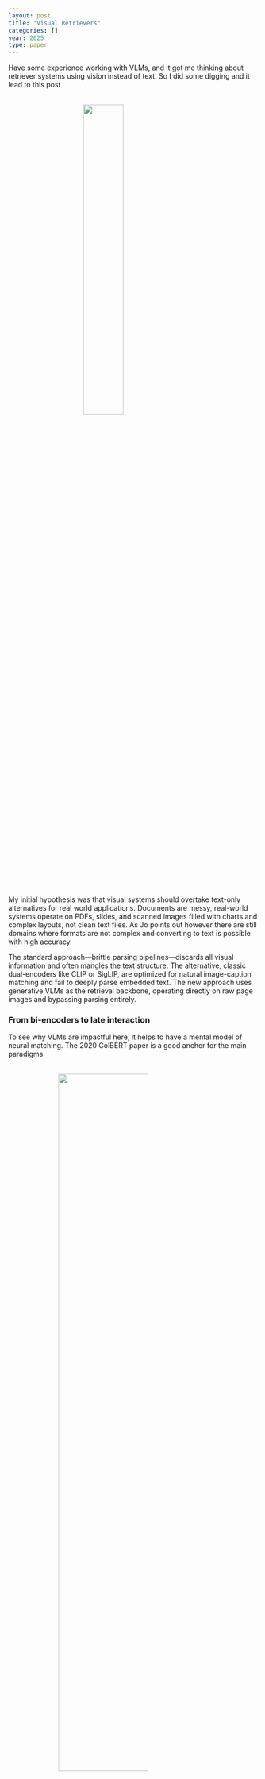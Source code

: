 ```yaml
---
layout: post
title: "Visual Retrievers"
categories: []
year: 2025
type: paper
---
```

Have some experience working with VLMs, and it got me thinking about retriever systems using vision instead of text. So I did some digging and it lead to this post

<img src="/images/retrieverx.png" style="width: 40%; height: auto; display: block; margin: 2rem auto;" />

My initial hypothesis was that visual systems should overtake text-only alternatives for real world applications. Documents are messy, real-world systems operate on PDFs, slides, and scanned images filled with charts and complex layouts, not clean text files. As Jo points out however there are still domains where formats are not complex and converting to text is possible with high accuracy.

The standard approach—brittle parsing pipelines—discards all visual information and often mangles the text structure. The alternative, classic dual-encoders like CLIP or SigLIP, are optimized for natural image-caption matching and fail to deeply parse embedded text. The new approach uses generative VLMs as the retrieval backbone, operating directly on raw page images and bypassing parsing entirely.

### From bi-encoders to late interaction
To see why VLMs are impactful here, it helps to have a mental model of neural matching. The 2020 ColBERT paper is a good anchor for the main paradigms.

<img src="/images/retrieverparadigms.png" style="width: 60%; height: auto; display: block; margin: 2rem auto;" />

First are *representation-based models* (bi-encoders), which map a query $q$ and document $d$ into independent, single-vector embeddings. Relevance is just a similarity score (e.g., cosine similarity) between them. This remains the most popular approach because it's fast: you pre-compute all document embeddings offline and use a vector index for fast approximate nearest-neighbor (ANN) search.

On the other end of the spectrum are *interaction-based models* (cross-encoders). These concatenate $q$ and $d$ into a single sequence and feed them through a large model (like BERT), allowing full, deep attention between every query and document token. Unsurprisingly, this is far more accurate but computationally brutal. You can't pre-compute anything; you must run a full encoding pass for every query-document pair, making it infeasible for first-stage retrieval (it's a common re-ranker).

ColBERT introduced a brilliant compromise: *late interaction*. Like a bi-encoder, it embeds $q$ and $d$ separately. But instead of a single vector, it creates a multi-vector representation—a bag of contextualized embeddings for each token. The relevance score is then computed as the sum of maximum similarities (MaxSim) between each query embedding and all document embeddings. This approach provides the best of both worlds: the *efficiency* of pre-computing document representations offline, combined with the *accuracy* of fine-grained, token-level interactions. This late-interaction paradigm is what underpins most modern SOTA visual retrievers.

### ColPali

The ColBERT paradigm, however, still assumes you have text. The big leap was applying this late-interaction model to images of documents. ColPali was one of the first major works to do this. The idea is simple: treat document pages as "screenshots."

Instead of parsing, you feed the raw page image into a VLM (like PaliGemma, which pairs a SigLIP vision encoder with a Gemma LM). The VLM processes the image, splitting it into patches that are fed to the vision transformer. These patch embeddings are then projected and treated as "soft tokens" by the language model. The output is a set of high-quality, contextualized patch embeddings in the LM's space. ColPali projects these down (e.g., to $D=128$) and stores them as a multi-vector representation for each page image. This is exactly the ColBERT model, but operating on visual patches instead of text tokens. It completely bypasses OCR.

### Findings in visual retrieval

Using generative VLMs as retrieval backbones is a new field, and it's forcing a re-evaluation of core assumptions. The recent ModernVBERT paper ran a fantastic set of ablations that highlight the key design choices.

**Bidirectional vs. Causal Attention.** The most important question is architectural. VLMs are typically decoders, trained with a causal (next-token prediction) attention mask, which is great for generation. Retrieval, conversely, has almost always favored encoders (like BERT) with bidirectional attention, trained on objectives like Masked Language Modeling (MLM). ModernVBERT compared two models with identical architectures, data, and size, differing *only* in their attention mask and pre-training objective (CLM vs. MLM). The results were stark: on the ViDoRE benchmark (the standard for visually-rich document retrieval), the bidirectional encoder *substantially outperformed* the causal decoder in all late-interaction setups. This finding led to ColModernVBERT, a compact retriever (150M text encoder + 100M vision encoder) built with bidirectional attention. It punches way above its weight, rivaling the 3B-parameter ColPali. This suggests that for retrieval, using the right inductive bias (bidirectional attention) is far more important than just scaling up a generative (causal) one.

**Closing the Modality Gap.** Another key insight, highlighted by Jina-v4, relates to *why* VLMs are so much better at this than older CLIP-style dual encoders. Dual-tower models often suffer from a "modality gap": the text embeddings and image embeddings live in structurally different parts of the embedding space. A good text-text match will have a much higher similarity score than an equally good text-image match. VLMs, by contrast, force both visual "soft tokens" and text tokens through a single, unified language model. Jina-v4 (built on the Qwen2.5-VL backbone) shows this creates a much more tightly aligned shared semantic space, dramatically reducing the modality gap and enabling more effective cross-modal retrieval.

**Data and Training Strategies.** This field still suffers from a severe lack of high-quality, visually-rich document-query data. To compensate, interesting training strategies have emerged. The ModernVBERT team found that *cross-modal transfer*—interleaving abundant text-only document-query pairs with text-image pairs during training—improved performance on the visual-only task. NVIDIA's NemoRetriever models (a 1B and 3B family) use *staged training*. First, they train a strong text-only retrieval model (bidirectional attention, contrastive loss). Only then do they introduce the visual modality and fine-tune on text-image pairs, establishing a strong semantic foundation before adding visual complexity.

### Cost trade-offs

This brings us to the sobering reality: storage costs. Late interaction comes at a massive cost. A single-vector bi-encoder stores one vector per document. A late-interaction model stores one vector per token (or patch). The NemoRetriever paper lays this out: their 3B model (embedding $D=3072$, average sequence length 1802 tokens) requires **10.3 TB of storage for just 1 million images**. This is orders of magnitude larger than a single-vector approach.

While studies like ModernVBERT note that inference latency is often bottlenecked by query embedding time (which scales with model size) rather than the late-interaction matching, the storage cost is frequently a non-starter.

This leads to the most pragmatic, real-world architecture: the *retrieval cascade*. This typically involves two stages. **Stage 1 (Recall)** uses a cheap, fast bi-encoder (single-vector) to retrieve a large candidate set (e.g., $k=100$) from the full corpus, optimizing for high recall at low cost. **Stage 2 (Precision)** then uses a powerful, expensive model—like a late-interaction ColPali/ColModernVBERT or even a full cross-encoder—to re-rank only those 100 candidates, optimizing for high precision. The NemoRetriever team found this bi-encoder + re-ranker setup offered a far better performance-cost trade-off than a pure late-interaction system, albeit with a small latency hit from the re-ranking step.

### Concluding thoughts

Using VLM backbones for document retrieval is clearly a promising path, especially for any use case where parsing clean text is hard (which is... most of them). The ability to operate on raw pixels, capturing both text and layout, is a huge unlock.

The field is still new, and the central challenge is the tension between the accuracy of late interaction and the storage/latency costs of single-vector bi-encoders. The cascade approach seems like the most practical solution today.

I'm particularly interested in the *why* behind this. The DeepSeek OCR paper, for instance, showed that VLMs can achieve massive visual text compression—recovering text with 98% accuracy using 10x fewer *visual* tokens than raw text tokens. This implies the VLM's internal representations of visual text and tokenized text are becoming highly aligned. How deep does this alignment go? Can we observe it in the hidden states? Understanding this relationship seems key to building more efficient and powerful visual retrievers.
